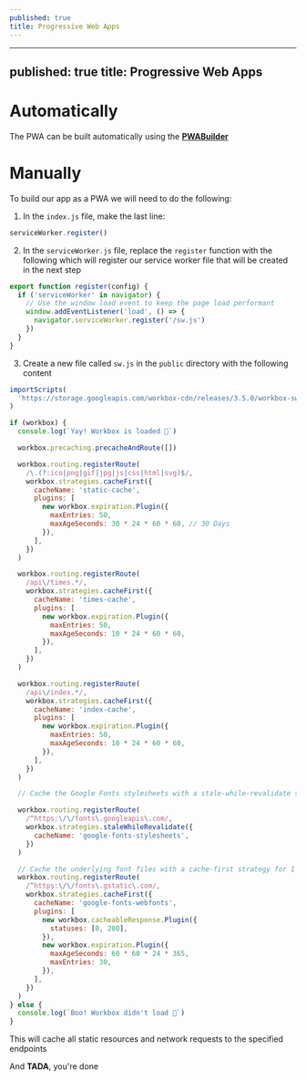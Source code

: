 ```yaml
---
published: true
title: Progressive Web Apps
---
```


---
published: true
title: Progressive Web Apps
---

# Automatically

The PWA can be built automatically using the [**PWABuilder**](https://www.pwabuilder.com)

# Manually

To build our app as a PWA we will need to do the following:

1. In the `index.js` file, make the last line:

```js
serviceWorker.register()
```

2. In the `serviceWorker.js` file, replace the `register` function with the following which will register our service worker file that will be created in the next step

```js
export function register(config) {
  if ('serviceWorker' in navigator) {
    // Use the window load event to keep the page load performant
    window.addEventListener('load', () => {
      navigator.serviceWorker.register('/sw.js')
    })
  }
}
```

3. Create a new file called `sw.js` in the `public` directory with the following content

```js
importScripts(
  'https://storage.googleapis.com/workbox-cdn/releases/3.5.0/workbox-sw.js'
)

if (workbox) {
  console.log(`Yay! Workbox is loaded 🎉`)

  workbox.precaching.precacheAndRoute([])

  workbox.routing.registerRoute(
    /\.(?:ico|png|gif|jpg|js|css|html|svg)$/,
    workbox.strategies.cacheFirst({
      cacheName: 'static-cache',
      plugins: [
        new workbox.expiration.Plugin({
          maxEntries: 50,
          maxAgeSeconds: 30 * 24 * 60 * 60, // 30 Days
        }),
      ],
    })
  )

  workbox.routing.registerRoute(
    /api\/times.*/,
    workbox.strategies.cacheFirst({
      cacheName: 'times-cache',
      plugins: [
        new workbox.expiration.Plugin({
          maxEntries: 50,
          maxAgeSeconds: 10 * 24 * 60 * 60,
        }),
      ],
    })
  )

  workbox.routing.registerRoute(
    /api\/index.*/,
    workbox.strategies.cacheFirst({
      cacheName: 'index-cache',
      plugins: [
        new workbox.expiration.Plugin({
          maxEntries: 50,
          maxAgeSeconds: 10 * 24 * 60 * 60,
        }),
      ],
    })
  )

  // Cache the Google Fonts stylesheets with a stale-while-revalidate strategy.

  workbox.routing.registerRoute(
    /^https:\/\/fonts\.googleapis\.com/,
    workbox.strategies.staleWhileRevalidate({
      cacheName: 'google-fonts-stylesheets',
    })
  )

  // Cache the underlying font files with a cache-first strategy for 1 year.
  workbox.routing.registerRoute(
    /^https:\/\/fonts\.gstatic\.com/,
    workbox.strategies.cacheFirst({
      cacheName: 'google-fonts-webfonts',
      plugins: [
        new workbox.cacheableResponse.Plugin({
          statuses: [0, 200],
        }),
        new workbox.expiration.Plugin({
          maxAgeSeconds: 60 * 60 * 24 * 365,
          maxEntries: 30,
        }),
      ],
    })
  )
} else {
  console.log(`Boo! Workbox didn't load 😬`)
}
```

This will cache all static resources and network requests to the specified endpoints

And **TADA**, you're done
